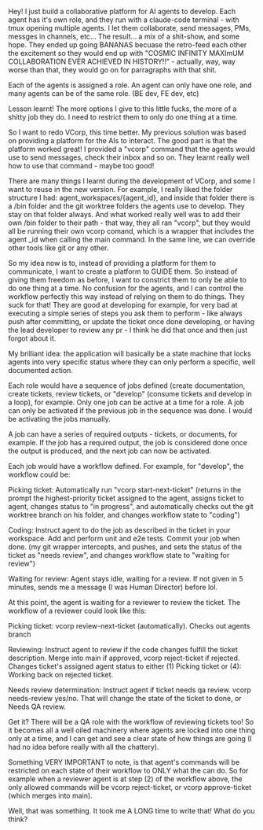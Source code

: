 Hey! I just build a collaborative platform for AI agents to develop. Each agent has it's own role, and they run with a claude-code terminal - with tmux opening multiple agents. I let them collaborate, send messages, PMs, messges in channels, etc... The result... a mix of a shit-show, and some hope. They ended up going BANANAS becuase the retro-feed each other the excitement so they would end up with "COSMIC INFINITY MAXImUM COLLABORATION EVER ACHIEVED IN HISTORY!!" - actually, way, way worse than that, they would go on for parragraphs with that shit.

Each of the agents is assigned a role. An agent can only have one role, and many agents can be of the same role. (BE dev, FE dev, etc)

Lesson learnt! The more options I give to this little fucks, the more of a shitty job they do. I need to restrict them to only do one thing at a time.

So I want to redo VCorp, this time better. My previous solution was based on providing a platform for the AIs to interact. The good part is that the platform worked great! I provided a "vcorp" command that the agents would use to send messages, check their inbox and so on. They learnt really well how to use that command - maybe too good! 

There are many things I learnt during the development of VCorp, and some I want to reuse in the new version. For example, I really liked the folder structure I had: agent_workspaces/{agent_id}, and inside that folder there is a /bin folder and the git worktree folders the agents use to develop. They stay on that folder always. And what worked really well was to add their own /bin folder to their path - that way, they all ran "vcorp", but they would all be running their own vcorp comand, which is a wrapper that includes the agent _id when calling the main command. In the same line, we can override other tools like git or any other.

So my idea now is to, instead of providing a platform for them to communicate, I want to create a platform to GUIDE them. So instead of giving them freedom as before, I want to constrict them to only be able to do one thing at a time. No confusion for the agents, and I can control the workflow perfectly this way instead of relying on them to do things. They suck for that! They are good at developing for example, for very bad at executing a simple series of steps you ask them to perform - like always push after committing, or update the ticket once done developing, or having the lead developer to review any pr - I think he did that once and then just forgot about it.

My brilliant idea: the application will basically be a state machine that locks agents into very specific status where they can only perform a specific, well documented action.

Each role would have a sequence of jobs defined (create documentation, create tickets, review tickets, or "develop" (consume tickets and develop in a loop), for example. Only one job can be active at a time for a role. A job can only be activated if the previous job in the sequence was done. I would be activating the jobs manually.

A job can have a series of required outputs - tickets, or documents, for example. If the job has a required output, the job is considered done once the output is produced, and the next job can now be activated.

Each job would have a workflow defined. For example, for "develop", the workflow could be:

Picking ticket: Automatically run "vcorp start-next-ticket" (returns in the prompt the highest-priority ticket assigned to the agent, assigns ticket to agent, changes status to "in progress", and automatically checks out the git worktree branch on his folder, and changes workflow state to "coding")

Coding: Instruct agent to do the job as described in the ticket in your workspace. Add and perform unit and e2e tests. Commit your job when done. (my git wrapper intercepts, and pushes, and sets the status of the ticket as "needs review", and changes workflow state to "waiting for review")

Waiting for review: Agent stays idle, waiting for a review. If not given in 5 minutes, sends me a message (I was Human Director) before lol. 

At this point, the agent is waiting for a reviewer to review the ticket. The workflow of a reviewer could look like this:

Picking ticket: vcorp review-next-ticket (automatically). Checks out agents branch

Reviewing: Instruct agent to review if the  code changes fulfill the ticket description. Merge into main if approved, vcorp reject-ticket if rejected. Changes ticket's assigned agent status to either (1) Picking ticket or (4): Working back on rejected ticket.

Needs review determination: Instruct agent if ticket needs qa review. vcorp needs-review yes/no. That will change the state of the ticket to done, or Needs QA review.

Get it? There will be a QA role with the workflow of reviewing tickets too! So it becomes all a well oiled machinery where agents are locked into one thing only at a time, and I can get and see a clear state of how things are going (I had no idea before really with all the chattery).

Something VERY IMPORTANT to note, is that agent's commands will be restricted on each state of their workflow to ONLY what the can do. So for example when a reviewer agent is at step (2) of the workflow above, the only allowed commands will be vcorp reject-ticket, or vcorp approve-ticket (which merges into main).

Well, that was something. It took me A LONG time to write that! What do you think?